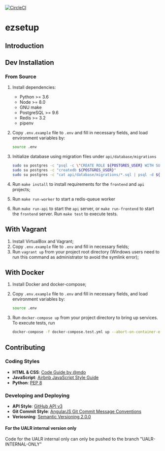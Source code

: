 [![CircleCI](https://circleci.com/gh/ezsetup/ezsetup.svg?style=svg)](https://circleci.com/gh/ezsetup/ezsetup)

# ezsetup

## Introduction

<!-- TODO: Describe what is ezsetup. Better have a logo. -->

## Dev Installation

### From Source

1. Install dependencies:
    - Python >= 3.6
    - Node >= 8.0
    - GNU make
    - PostgreSQL >= 9.6
    - Redis >= 3.2
    - pipenv
2. Copy `.env.example` file to `.env` and fill in necessary fields, and load environment variables by:

    ```bash
    source .env
    ```
3. Initialize database using migration files under `api/database/migrations`

    ```bash
    sudo su postgres -c "psql -c \"CREATE ROLE ${POSTGRES_USER} WITH SUPERUSER CREATEDB CREATEROLE LOGIN ENCRYPTED PASSWORD '${POSTGRES_PASSWORD}';\""
    sudo su postgres -c "createdb ${POSTGRES_USER}"
    sudo su postgres -c "cat api/database/migrations/*.sql | psql -d ${POSTGRES_USER}"
    ```
4. Run `make install` to install requirements for the `frontend` and `api` projects;
5. Run `make run-worker` to start a redis-queue worker
6. Run `make run-api` to start the `api` server, or `make run-frontend` to start the `frontend` server. Run `make test` 
to execute tests.

## With Vagrant

1. Install VirtualBox and Vagrant;
2. Copy `.env.example` file to `.env` and fill in necessary fields;
3. Run `vagrant up` from your project root directory (Windows users need to run this command as administrator to avoid 
the symlink error);

## With Docker

1. Install Docker and docker-compose;
2. Copy `.env.example` file to `.env` and fill in necessary fields, and load environment variables by:

    ```bash
    source .env
    ```
3. Run `docker-compose up` from your project directory to bring up services. To execute tests, run

    ```bash
    docker-compose -f docker-compose.test.yml up --abort-on-container-exit
    ```

## Contributing

### Coding Styles
<!-- TODO: Use linter to enforce code styles -->
- **HTML & CSS**: [Code Guide by @mdo](http://codeguide.co)
- **JavaScript**: [Airbnb JavaScript Style Guide](https://github.com/airbnb/javascript)
- **Python**: [PEP 8](https://www.python.org/dev/peps/pep-0008/)

### Developing and Deploying
- **API Style**: [GitHub API v3](https://developer.github.com/v3/)
- **Git Commit Style**: [AngularJS Git Commit Message Conventions](https://github.com/angular/angular/blob/master/CONTRIBUTING.md#commit)
- **Veriosning**: [Semantic Versioning 2.0.0](https://semver.org/)

#### For the UALR internal version only
Code for the UALR internal only can only be pushed to the branch "UALR-INTERNAL-ONLY"
